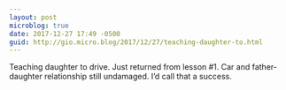 ```yaml
---
layout: post
microblog: true
date: 2017-12-27 17:49 -0500
guid: http://gio.micro.blog/2017/12/27/teaching-daughter-to.html
---
```

Teaching daughter to drive. Just returned from lesson #1. Car and father-daughter relationship still undamaged. I’d call that a success. 
